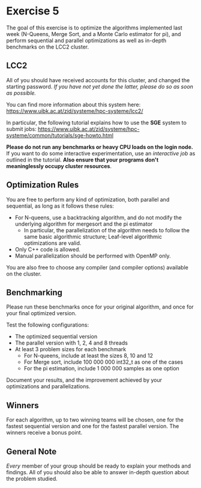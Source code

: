# Exercise 5

The goal of this exercise is to optimize the algorithms implemented last week
(N-Queens, Merge Sort, and a Monte Carlo estimator for pi), and perform sequential and parallel optimizations as well as in-depth benchmarks on the LCC2 cluster.

## LCC2
All of you should have received accounts for this cluster, and changed the starting password.
*If you have not yet done the latter, please do so as soon as possible.*

You can find more information about this system here: https://www.uibk.ac.at/zid/systeme/hpc-systeme/lcc2/

In particular, the following tutorial explains how to use the **SGE** system to submit jobs:
https://www.uibk.ac.at/zid/systeme/hpc-systeme/common/tutorials/sge-howto.html

**Please do not run any benchmarks or heavy CPU loads on the login node.**
If you want to do some interactive experimentation, use an *interactive job* as outlined in the tutorial.
**Also ensure that your programs don't meaninglessly occupy cluster resources**.

## Optimization Rules
You are free to perform any kind of optimization, both parallel and sequential, as long as it follows these rules:
- For N-queens, use a backtracking algorithm, and do not modify the underlying algorithm for mergesort and the pi estimator
    * In particular, the parallelization of the algorithm needs to follow the same basic algorithmic structure; Leaf-level algorithmic optimizations are valid. 
- Only C++ code is allowed.
- Manual parallelization should be performed with OpenMP only.

You are also free to choose any compiler (and compiler options) available on the cluster.

## Benchmarking
Please run these benchmarks once for your original algorithm, and once for your final optimized version.

Test the following configurations:
- The optimized sequential version
- The parallel version with 1, 2, 4 and 8 threads
- At least 3 problem sizes for each benchmark
    - For N-queens, include at least the sizes 8, 10 and 12
    - For Merge sort, include 100 000 000 int32_t as one of the cases
    - For the pi estimation, include 1 000 000 samples as one option

Document your results, and the improvement achieved by your optimizations and parallelizations.

## Winners
For each algorithm, up to two winning teams will be chosen, one for the fastest sequential version and one for the fastest parallel version.
The winners receive a bonus point.

## General Note
*Every* member of your group should be ready to explain your methods and findings. All of you should also be able to answer in-depth question about the problem studied.
